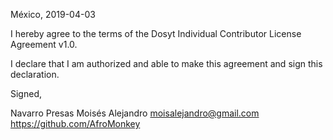 México, 2019-04-03

I hereby agree to the terms of the Dosyt Individual Contributor License
Agreement v1.0.

I declare that I am authorized and able to make this agreement and sign this
declaration.

Signed,

Navarro Presas Moisés Alejandro moisalejandro@gmail.com https://github.com/AfroMonkey
